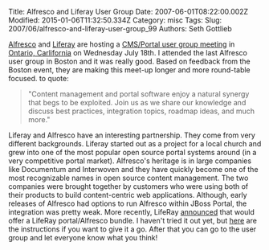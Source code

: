 Title: Alfresco and Liferay User Group
Date: 2007-06-01T08:22:00.002Z
Modified: 2015-01-06T11:32:50.334Z
Category: misc
Tags: 
Slug: 2007/06/alfresco-and-liferay-user-group_99
Authors: Seth Gottlieb

[Alfresco](http://www.alfresco.com/) and [Liferay](http://www.liferay.com/web/guest/home) are hosting a [CMS/Portal user group meeting](http://web.meetup.com/44/calendar/5819483/) in [Ontario, Carlifornia](http://maps.google.com/maps?f=q&amp;hl=en&amp;q=1220+Brea+Canyon+Road,+Walnut,+CA&amp;sll=37.0625,-95.677068&amp;sspn=67.218143,89.824219&amp;ie=UTF8&amp;ll=34.098159,-117.842102&amp;spn=1.123536,1.403503&amp;amp;amp;z=9&amp;iwloc=addr&amp;om=1) on Wednesday July 18th. I attended the last Alfresco user group in Boston and it was really good. Based on feedback from the Boston event, they are making this meet-up longer and more round-table focused. to quote:  

>    
> "Content management and portal software enjoy a natural synergy that begs to be exploited. Join us as we share our knowledge and discuss best practices, integration topics, roadmap ideas, and much more."  
>   
Liferay and Alfresco have an interesting partnership.  They come from very different backgrounds.  Liferay started out as a project for a local church and grew into one of the most popular open source portal systems around (in a very competitive portal market).  Alfresco's heritage is in large companies like Documentum and Interwoven and they have quickly become one of the most recognizable names in open source content management.  The two companies were brought together by customers who were using both of their products to build content-centric web applications.  Although, early releases of Alfresco had options to run Alfresco within JBoss Portal, the integration was pretty weak.  More recently, LifeRay [announced](http://www.liferay.com/web/guest/about/news/announcements/alfresco) that would offer a LifeRay portal/Alfresco bundle.  I haven't tried it out yet, but [here](http://content.liferay.com/4.2/doc/installation/liferay_4_installation_guide/multipage/ch05s06.html) are the instructions if you want to give it a go.  After that you can go to the user group and let everyone know what you think!
